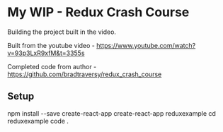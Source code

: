 # My WIP - Redux Crash Course

Building the project built in the video.

Built from the youtube video - https://www.youtube.com/watch?v=93p3LxR9xfM&t=3355s

Completed code from author - https://github.com/bradtraversy/redux_crash_course

## Setup
npm install --save create-react-app
create-react-app reduxexample
cd reduxexample
code .
